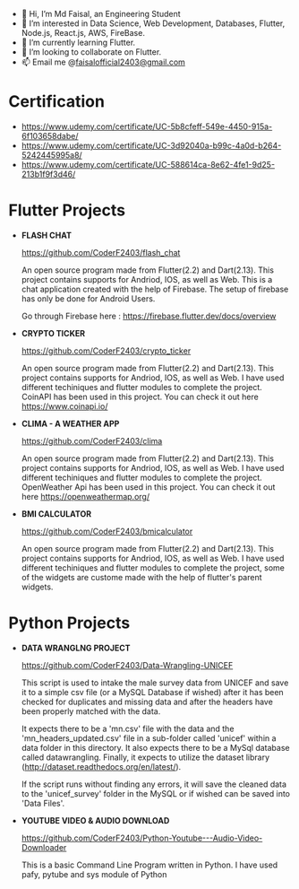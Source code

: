 - 👋 Hi, I’m Md Faisal, an Engineering Student
- 👀 I’m interested in Data Science, Web Development, Databases, Flutter, Node.js, React.js, AWS, FireBase.
- 🌱 I’m currently learning Flutter.
- 💞️ I’m looking to collaborate on Flutter.
- 📫 Email me @faisalofficial2403@gmail.com

# Certification

- https://www.udemy.com/certificate/UC-5b8cfeff-549e-4450-915a-6f103658dabe/
- https://www.udemy.com/certificate/UC-3d92040a-b99c-4a0d-b264-5242445995a8/
- https://www.udemy.com/certificate/UC-588614ca-8e62-4fe1-9d25-213b1f9f3d46/

<!---
CoderF2403/CoderF2403 is a ✨ special ✨ repository because its `README.md` (this file) appears on your GitHub profile.
You can click the Preview link to take a look at your changes.
--->

# Flutter Projects

- **FLASH CHAT**

  https://github.com/CoderF2403/flash_chat
  
  An open source program made from Flutter(2.2) and Dart(2.13). This project contains supports for Andriod, IOS, as well as Web. 
  This is a chat application created with the help of Firebase. The setup of firebase has only be done for Android Users.
  
  Go through Firebase here : https://firebase.flutter.dev/docs/overview


- **CRYPTO TICKER**

  https://github.com/CoderF2403/crypto_ticker
  
  An open source program made from Flutter(2.2) and Dart(2.13). This project contains supports for Andriod, IOS, as well as Web. 
  I have used different techiniques and flutter modules to complete the project.
  CoinAPI has been used in this project. You can check it out here https://www.coinapi.io/



- **CLIMA - A WEATHER APP**

  https://github.com/CoderF2403/clima

  An open source program made from Flutter(2.2) and Dart(2.13). This project contains supports for Andriod, IOS, as well as Web. 
  I have used different techiniques and flutter modules to complete the project.
  OpenWeather Api has been used in this project. You can check it out here https://openweathermap.org/

- **BMI CALCULATOR**

  https://github.com/CoderF2403/bmicalculator
  
  An open source program made from Flutter(2.2) and Dart(2.13). This project contains supports for Andriod, IOS, as well as Web.
  I have used different techiniques and flutter modules to complete the project, some of the widgets are custome made with the help of flutter's parent widgets.
  

# Python Projects

- **DATA WRANGLNG PROJECT**

  https://github.com/CoderF2403/Data-Wrangling-UNICEF
  
  This script is used to intake the male survey data from UNICEF and save it to a simple csv file
  (or a MySQL Database if wished) after it has been checked for duplicates and missing data and after the headers 
  have been properly matched with the data.
  
  It expects there to be a 'mn.csv' file with the data and the 'mn_headers_updated.csv' file in a sub-folder called 
  'unicef' within a data folder in this directory. It also expects there to be a MySql database called datawrangling.
  Finally, it expects to utilize the dataset library (http://dataset.readthedocs.org/en/latest/).
  
  If the script runs without finding any errors, it will save the cleaned data to the 'unicef_survey' folder in the MySQL 
  or if wished can be saved into 'Data Files'.
  
  

- **YOUTUBE VIDEO & AUDIO DOWNLOAD**

  https://github.com/CoderF2403/Python-Youtube---Audio-Video-Downloader
  
  This is a basic Command Line Program written in Python. I have used pafy, pytube and sys module of Python
 

  
  

